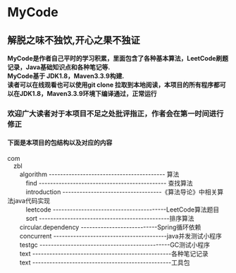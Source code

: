 # MyCode  
## 解脱之味不独饮,开心之果不独证  
**MyCode是作者自己平时的学习积累，里面包含了各种基本算法，LeetCode刷题记录，Java基础知识点和各种笔记等.**  
**MyCode基于 JDK1.8，Maven3.3.9构建.**    
**读者可以在线观看也可以使用git clone 拉取到本地阅读，本项目的所有程序都可以在JDK1.8，Maven3.3.9环境下编译通过，正常运行**     
### 欢迎广大读者对于本项目不足之处批评指正，作者会在第一时间进行修正   
#### 下面是本项目的包结构以及对应的内容   
com  
&emsp;zbl  
&emsp;&emsp;algorithm ----------------------------------------- 算法  
&emsp;&emsp;&emsp;find  --------------------------------------------- 查找算法  
&emsp;&emsp;&emsp;introduction  -----------------------------------《算法导论》中相关算法java代码实现  
&emsp;&emsp;&emsp;leetcode  ----------------------------------------LeetCode算法题目  
&emsp;&emsp;&emsp;sort  ----------------------------------------------排序算法  
&emsp;&emsp;circular.dependency  ---------------------------Spring循环依赖  
&emsp;&emsp;concurrent  ----------------------------------------java并发测试小程序   
&emsp;&emsp;testgc  ----------------------------------------------GC测试小程序    
&emsp;&emsp;text  -------------------------------------------------各种笔记记录      
&emsp;&emsp;text  -------------------------------------------------工具包      

